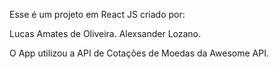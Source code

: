 Esse é um projeto em React JS criado por:

Lucas Amates de Oliveira.
Alexsander Lozano.

O App utilizou a API de Cotações de Moedas da Awesome API.